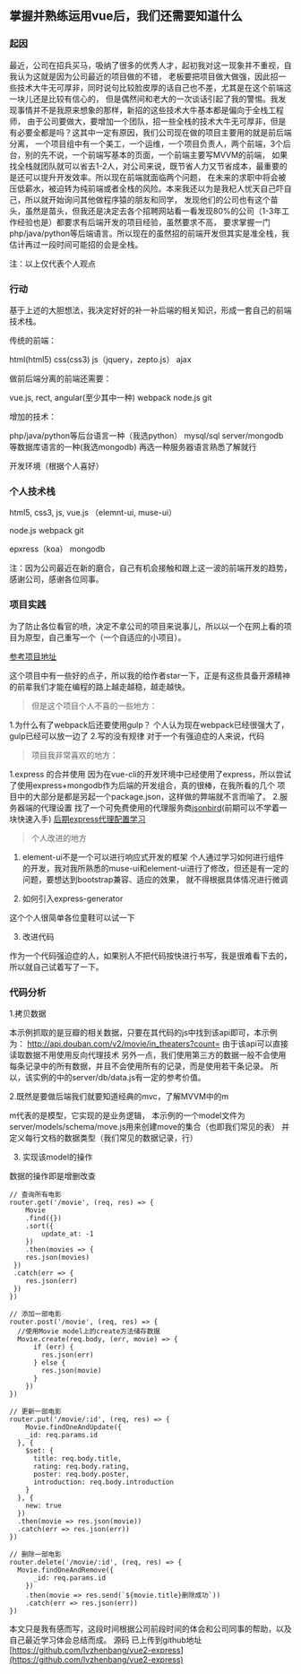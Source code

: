 ## 掌握并熟练运用vue后，我们还需要知道什么

### 起因

最近，公司在招兵买马，吸纳了很多的优秀人才，起初我对这一现象并不重视，自我认为这就是因为公司最近的项目做的不错，
老板要把项目做大做强，因此招一些技术大牛无可厚非，同时说句比较脸皮厚的话自己也不差，尤其是在这个前端这一块儿还是比较有信心的，
但是偶然间和老大的一次谈话引起了我的警惕。我发现事情并不是我原来想象的那样，新招的这些技术大牛基本都是偏向于全栈工程师，
由于公司要做大，要增加一个团队，招一些全栈的技术大牛无可厚非，但是有必要全都是吗？这其中一定有原因，我们公司现在做的项目主要用的就是前后端分离，
一个项目组中有一个美工，一个运维，一个项目负责人，两个前端，3个后台，别的先不说，一个前端写基本的页面，一个前端主要写MVVM的前端，
如果找全栈就团队就可以省去1-2人，对公司来说，既节省人力又节省成本，最重要的是还可以提升开发效率。所以现在前端就面临两个问题，
在未来的求职中将会被压低薪水，被迫转为纯前端或者全栈的风险。本来我还以为是我杞人忧天自己吓自己，所以就开始询问其他做程序猿的朋友和同学，
发现他们的公司也有这个苗头，虽然是苗头，但我还是决定去各个招聘网站看一看发现80%的公司（1-3年工作经验也是）都要求有后端开发的项目经验，虽然要求不高，
要求掌握一门php/java/python等后端语言。所以现在的虽然招的前端开发但其实是准全栈，我估计再过一段时间可能招的会是全栈。

注：以上仅代表个人观点

### 行动

基于上述的大胆想法，我决定好好的补一补后端的相关知识，形成一套自己的前端技术栈。

传统的前端：

html(html5)
css(css3)
js（jquery，zepto.js）
ajax

做前后端分离的前端还需要：

vue.js, rect, angular(至少其中一种)
webpack
node.js
git

增加的技术：

php/java/python等后台语言一种（我选python）
mysql/sql server/mongodb 等数据库语言的一种(我选mongodb)
再选一种服务器语言熟悉了解就行

开发环境（根据个人喜好）

### 个人技术栈

html5,
css3,
js,
vue.js （elemnt-ui, muse-ui）

node.js
webpack
git

epxress（koa）
mongodb

注：因为公司最近在新的磨合，自己有机会接触和跟上这一波的前端开发的趋势，感谢公司，感谢各位同事。

### 项目实践

为了防止各位看官的喷，决定不拿公司的项目来说事儿，所以以一个在网上看的项目为原型，自己重写一个（一个自适应的小项目）。

[参考项目地址](https://github.com/Selvin11/vue-express-webpack-gulp/)

这个项目中有一些好的点子，所以我的给作者star一下，正是有这些具备开源精神的前辈我们才能在编程的路上越走越稳，越走越快。

> 但是这个项目个人不喜的一些地方：

1.为什么有了webpack后还要使用gulp？
 个人认为现在webpack已经很强大了，gulp已经可以放一边了
2.写的没有规律
 对于一个有强迫症的人来说，代码
 
> 项目我非常喜欢的地方：

1.express 的合并使用
  因为在vue-cli的开发环境中已经使用了express，所以尝试了使用express+mongodb作为后端的开发组合，真的很棒，在我所看的几个
  项目中的大部分是都是另起一个package.json，这样做的弊端就不言而喻了。
2.服务器端的代理设置
  找了一个可免费使用的代理服务商[jsonbird](https://bird.ioliu.cn/)(前期可以不学着一块快速入手)
  [后期express代理配置学习](http://www.expressjs.com.cn/guide/behind-proxies.html)
 
> 个人改进的地方

1. element-ui不是一个可以进行响应式开发的框架
 个人通过学习如何进行组件的开发，我对我所熟悉的muse-ui和element-ui进行了修改，但还是有一定的问题，要想达到bootstrap兼容、适应的效果，
 就不得根据具体情况进行微调

2. 如何引入express-generator
  
 这个个人很简单各位童鞋可以试一下

3. 改进代码
  
  作为一个代码强迫症的人，如果别人不把代码按快进行书写，我是很难看下去的，
  所以就自己试着写了一下。

### 代码分析

1.拷贝数据

  本示例抓取的是豆瓣的相关数据，只要在其代码的js中找到该api即可，本示例为：
  http://api.douban.com/v2/movie/in_theaters?count=
  由于该api可以直接读取数据不用使用反向代理技术
  另外一点，我们使用第三方的数据一般不会使用每条记录中的所有数据，并且不会使用所有的记录，而是使用若干条记录。
  所以，该实例的中的server/db/data.js有一定的参考价值。

2.既然是要做后端我们就要知道经典的mvc，了解MVVM中的m

  m代表的是模型，它实现的是业务逻辑，
  本示例的一个model文件为server/models/schema/move.js用来创建move的集合（也即我们常见的表）
  并定义每行文档的数据类型（我们常见的数据记录，行）
  
3. 实现该model的操作

 数据的操作即是增删改查
 
    // 查询所有电影
    router.get('/movie', (req, res) => {
        Movie
        .find({})
        .sort({
            update_at: -1
        })
        .then(movies => {
        res.json(movies)
     })
     .catch(err => {
        res.json(err)
     })
    })
    
    // 添加一部电影
    router.post('/movie', (req, res) => {
      //使用Movie model上的create方法储存数据
      Movie.create(req.body, (err, movie) => {
          if (err) {
            res.json(err)
          } else {
            res.json(movie)
          }
        })
    })
    
    // 更新一部电影
    router.put('/movie/:id', (req, res) => {
        Movie.findOneAndUpdate({
        _id: req.params.id
      }, {
        $set: {
          title: req.body.title,
          rating: req.body.rating,
          poster: req.body.poster,
          introduction: req.body.introduction
        }
      }, {
        new: true
      })
      .then(movie => res.json(movie))
      .catch(err => res.json(err))
    })
    
    // 删除一部电影
    router.delete('/movie/:id', (req, res) => {
      Movie.findOneAndRemove({
          _id: req.params.id
        })
        .then(movie => res.send(`${movie.title}删除成功`))
        .catch(err => res.json(err))
    })
  
本文只是我有感而写，这段时间根据公司前段时间的体会和公司同事的帮助，以及自己最近学习体会总结而成。
源码 已上传到github地址[https://github.com/lvzhenbang/vue2-express](https://github.com/lvzhenbang/vue2-express)